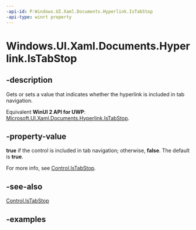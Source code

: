 ```yaml
---
-api-id: P:Windows.UI.Xaml.Documents.Hyperlink.IsTabStop
-api-type: winrt property
---
```


<!-- Property syntax.
public bool IsTabStop { get;  set; }
-->

# Windows.UI.Xaml.Documents.Hyperlink.IsTabStop

## -description

Gets or sets a value that indicates whether the hyperlink is included in tab navigation.

Equivalent **WinUI 2 API for UWP**: [Microsoft.UI.Xaml.Documents.Hyperlink.IsTabStop](/windows/winui/api/microsoft.ui.xaml.documents.hyperlink.istabstop).

## -property-value

**true** if the control is included in tab navigation; otherwise, **false**. The default is **true**.

For more info, see [Control.IsTabStop](../windows.ui.xaml.controls/control_istabstop.md).

## -see-also

[Control.IsTabStop](../windows.ui.xaml.controls/control_istabstop.md)

## -examples


